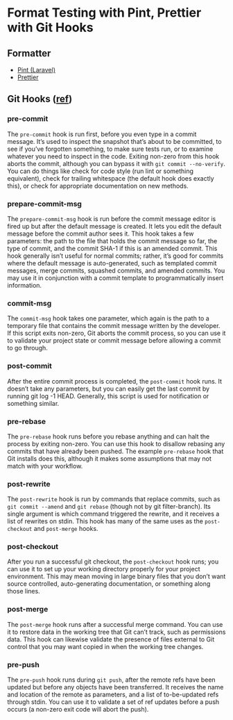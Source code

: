 # Format Testing with Pint, Prettier with Git Hooks

## Formatter
- [Pint (Laravel)](https://laravel.com/docs/9.x/pint)
- [Prettier](https://prettier.io/docs/en/cli.html)

## Git Hooks ([ref](https://github.com/butschster/LaravelGitHooks))

### pre-commit

The `pre-commit` hook is run first, before you even type in a commit message. It’s used to inspect the snapshot that’s about to be committed, to see if you’ve forgotten something, to make sure tests run, or to examine whatever you need to inspect in the code. Exiting non-zero from this hook aborts the commit, although you can bypass it with `git commit --no-verify`. You can do things like check for code style (run lint or something equivalent), check for trailing whitespace (the default hook does exactly this), or check for appropriate documentation on new methods.

### prepare-commit-msg

The `prepare-commit-msg` hook is run before the commit message editor is fired up but after the default message is created. It lets you edit the default message before the commit author sees it. This hook takes a few parameters: the path to the file that holds the commit message so far, the type of commit, and the commit SHA-1 if this is an amended commit. This hook generally isn’t useful for normal commits; rather, it’s good for commits where the default message is auto-generated, such as templated commit messages, merge commits, squashed commits, and amended commits. You may use it in conjunction with a commit template to programmatically insert information.

### commit-msg

The `commit-msg` hook takes one parameter, which again is the path to a temporary file that contains the commit message written by the developer. If this script exits non-zero, Git aborts the commit process, so you can use it to validate your project state or commit message before allowing a commit to go through.

### post-commit

After the entire commit process is completed, the `post-commit` hook runs. It doesn’t take any parameters, but you can easily get the last commit by running git log -1 HEAD. Generally, this script is used for notification or something similar.

### pre-rebase
The `pre-rebase` hook runs before you rebase anything and can halt the process by exiting non-zero. You can use
this hook to disallow rebasing any commits that have already been pushed. The example `pre-rebase` hook that Git
installs does this, although it makes some assumptions that may not match with your workflow.

### post-rewrite
The `post-rewrite` hook is run by commands that replace commits, such as `git commit --amend` and `git rebase`
(though not by git filter-branch). Its single argument is which command triggered the rewrite, and it receives
a list of rewrites on stdin. This hook has many of the same uses as the `post-checkout` and `post-merge` hooks.

### post-checkout
After you run a successful git checkout, the `post-checkout` hook runs; you can use it to set up your working
directory properly for your project environment. This may mean moving in large binary files that you don’t want
source controlled, auto-generating documentation, or something along those lines.


### post-merge
The `post-merge` hook runs after a successful merge command. You can use it to restore data in the working tree
that Git can’t track, such as permissions data. This hook can likewise validate the presence of files external
to Git control that you may want copied in when the working tree changes.


### pre-push
The `pre-push` hook runs during `git push`, after the remote refs have been updated but before any objects have
been transferred. It receives the name and location of the remote as parameters, and a list of to-be-updated
refs through stdin. You can use it to validate a set of ref updates before a push occurs (a non-zero exit code
will abort the push).
